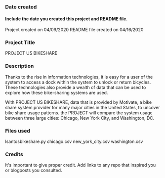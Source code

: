 ### Date created
#### Include the date you created this project and README file.
Project created on 04/09/2020
README file created on 04/16/2020

### Project Title
PROJECT US BIKESHARE

### Description
Thanks to the rise in information technologies, it is easy for a user of the system to access a dock within the system to unlock or return bicycles. These technologies also provide a wealth of data that can be used to explore how these bike-sharing systems are used.

With PROJECT US BIKESHARE, data that is provided by Motivate, a bike share system provider for many major cities in the United States, to uncover bike share usage patterns. the PROJECT will compare the system usage between three large cities: Chicago, New York City, and Washington, DC.

### Files used
lsantosbikeshare.py
chicago.csv
new_york_city.csv
washington.csv

### Credits
It's important to give proper credit. Add links to any repo that inspired you or blogposts you consulted.
